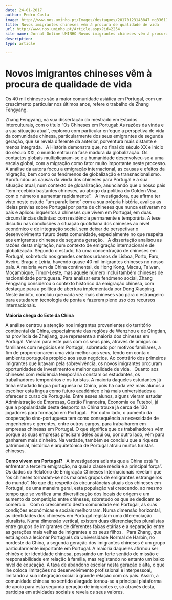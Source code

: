 ```yaml
---
date: 24-01-2017
author: Pedro Costa
image: http://www.nos.uminho.pt/Images/destaques/20170123143847_ng3361791.jpg
title: Novos imigrantes chineses vêm à procura de qualidade de vida
url: http://www.nos.uminho.pt/Article.aspx?id=2254
site name: Jornal Online UMINHO Novos imigrantes chineses vêm à procura de qualidade de vida
description: 
type: article

---
```

# Novos imigrantes chineses vêm à procura de qualidade de vida


  

Os 40 mil chineses são a maior comunidade asiática em Portugal, com um crescimento particular nos últimos anos, refere o trabalho de Zhang Fengyang.

Zhang Fengyang, na sua dissertação do mestrado em Estudos Interculturais, com o título “Os Chineses em Portugal: As razões da vinda e a sua situação atual”, explorou com particular enfoque a perspetiva de vida da comunidade chinesa, particularmente dos seus emigrantes de segunda geração, que se revela diferente da anterior, porventura mais distante e menos integrada.
 
A História demonstra que, no final do século XX e início do século XXI, o mundo entrou na fase madura da globalização. Os contactos globais multiplicaram-se e a humanidade desenvolveu-se a uma escala global, com a migração como fator muito importante neste processo. A análise da autora focou a emigração internacional, as causas e efeitos da migração, bem como os fenómenos de globalização e transnacionalismo. Aprofundou as causas da vinda dos chineses para Portugal e a sua situação atual, num contexto de globalização, anunciando que o nosso país “tem recebido bastantes chineses, ao abrigo da política do Golden Visa, com o número a aumentar rapidamente”.
 
A investigadora, que afirma ter visto neste estudo “um paralelismo” com a sua própria história, avaliou as ideias prévias sobre Portugal por parte de chineses que nunca estiveram no país e aplicou inquéritos a chineses que vivem em Portugal, em duas circunstâncias distintas: com residência permanente e temporária. A tese discutiu nas conclusões a situação quotidiana dos chineses ao nível económico e de integração social, sem deixar de perspetivar o desenvolvimento futuro desta comunidade, especialmente no que respeita aos emigrantes chineses de segunda geração.
 
A dissertação analisou as razões desta migração, num contexto de emigração internacional e de globalização. Segundo o estudo, há uma concentração de chineses em Portugal, sobretudo nos grandes centros urbanos de Lisboa, Porto, Faro, Aveiro, Braga e Leiria, havendo quase 40 mil imigrantes chineses no nosso país. A maioria vem da China continental, de Hong Kong, Macau, Taiwan, Moçambique, Timor-Leste, mas aquele número inclui também chineses de nacionalidade portuguesa. Para analisar este fenómeno social, Zhang Fengyang considerou o contexto histórico da emigração chinesa, com destaque para a política de abertura implementada por Deng Xiaoping. Neste âmbito, concluiu que cada vez mais chineses vão para o estrangeiro para estudarem tecnologia de ponta e fazerem pleno uso dos recursos internacionais.
 

**Maioria chega do Este da China** 

A análise centrou a atenção nos imigrantes provenientes do território continental da China, especialmente das regiões de Wenzhou e de Qingtian, na província de Zhejiang, que representa a maioria dos chineses em Portugal. Vieram para este país com os seus pais, através de amigos ou familiares com negócios em Portugal, sobretudo por motivos familiares, a fim de proporcionarem uma vida melhor aos seus, tendo em conta o ambiente português propício aos seus negócios. Ao contrário dos primeiros imigrantes que lutavam pela sobrevivência, os novos imigrantes procuram oportunidades de investimento e melhor qualidade de vida.
 
Quanto aos chineses com residência temporária constam os estudantes, os trabalhadores temporários e os turistas. A maioria daqueles estudantes já tinha estudado língua portuguesa na China, pois há cada vez mais alunos a escolher esta língua como futuro académico e há mais universidades a oferecer o curso de Português. Entre esses alunos, alguns vieram estudar Administração de Empresas, Gestão Financeira, Economia ou Futebol, já que a popularidade deste desporto na China trouxe já cerca de 130 jogadores para formação em Portugal.
 
Por outro lado, o aumento da cooperação sino-portuguesa tem como consequência a necessidade de engenheiros e gerentes, entre outros cargos, para trabalharem em empresas chinesas em Portugal. O que significa que os trabalhadores vêm porque as suas empresas precisam deles aqui ou, por outro lado, vêm para ganharem mais dinheiro. Na verdade, também se concluiu que a riqueza patrimonial, histórica e arquitetónica de Portugal atraiu muitos turistas chineses.
 

**Como vivem em Portugal?** 
 
A investigadora adianta que a China está “a enfrentar a terceira emigração, na qual a classe média é a principal força”. Os dados do Relatório de Emigração Chineses Internacionais revelam que “os chineses tornaram-se nos maiores grupos de emigrantes estrangeiros do mundo”. No que diz respeito às circunstâncias atuais dos chineses em Portugal, de uma maneira geral, esta população vai crescendo, ao mesmo tempo que se verifica uma diversificação dos locais de origem e um aumento da competição entre chineses, sobretudo os que se dedicam ao comércio.
 
Com o crescimento desta comunidade em Portugal, as suas condições económicas e sociais melhoraram. Numa dimensão horizontal, as identidades dos chineses em Portugal registam uma diferenciação pluralista. Numa dimensão vertical, existem duas diferenciações pluralistas entre grupos de imigrantes de diferentes faixas etárias e a separação entre as gerações mais velhas de imigrantes e os seus filhos.
 
Para Zhang, que está agora a lecionar Português da Universidade Normal de Harbin, no nordeste da China, a segunda geração dos imigrantes chineses é um grupo particularmente importante em Portugal. A maioria daqueles afirmou ser chinês e ter identidade chinesa, possuindo um forte sentido de missão e responsabilidade em relação à família, mas registando no entanto um baixo nível de educação. A taxa de abandono escolar nesta geração é alta, o que lhe coloca limitações no desenvolvimento profissional e interpessoal, limitando a sua integração social à grande relação com os pais. Assim, a comunidade chinesa no sentido alargado tornou-se a principal plataforma de apoio para esta segunda geração de imigrantes e, só através desta, participa em atividades sociais e revela os seus valores.
 

